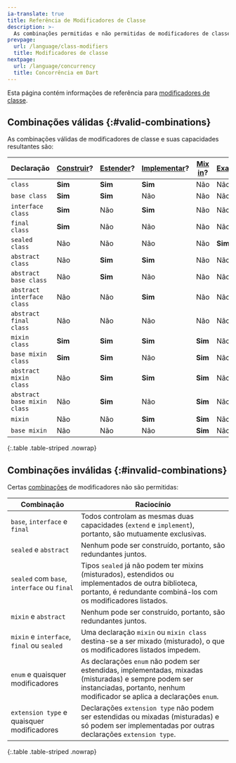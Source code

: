 ```yaml
---
ia-translate: true
title: Referência de Modificadores de Classe
description: >-
  As combinações permitidas e não permitidas de modificadores de classe.
prevpage:
  url: /language/class-modifiers
  title: Modificadores de classe
nextpage:
  url: /language/concurrency
  title: Concorrência em Dart
---
```


Esta página contém informações de referência para
[modificadores de classe](/language/class-modifiers).

## Combinações válidas {:#valid-combinations}

As combinações válidas de modificadores de classe e suas capacidades resultantes são:

| Declaração                  | [Construir][]? | [Estender][]? | [Implementar][]? | [Mix in][]? | [Exaustivo][]? |
|-----------------------------|----------------|-------------|----------------|-------------|-----------------|
| `class`                     | **Sim**        | **Sim**     | **Sim**        | Não         | Não             |
| `base class`                | **Sim**        | **Sim**     | Não            | Não         | Não             |
| `interface class`           | **Sim**        | Não         | **Sim**        | Não         | Não             |
| `final class`               | **Sim**        | Não         | Não            | Não         | Não             |
| `sealed class`              | Não            | Não         | Não            | Não         | **Sim**         |
| `abstract class`            | Não            | **Sim**     | **Sim**        | Não         | Não             |
| `abstract base class`       | Não            | **Sim**     | Não            | Não         | Não             |
| `abstract interface class`  | Não            | Não         | **Sim**        | Não         | Não             |
| `abstract final class`      | Não            | Não         | Não            | Não         | Não             |
| `mixin class`               | **Sim**        | **Sim**     | **Sim**        | **Sim**     | Não             |
| `base mixin class`          | **Sim**        | **Sim**     | Não            | **Sim**     | Não             |
| `abstract mixin class`      | Não            | **Sim**     | **Sim**        | **Sim**     | Não             |
| `abstract base mixin class` | Não            | **Sim**     | Não            | **Sim**     | Não             |
| `mixin`                     | Não            | Não         | **Sim**        | **Sim**     | Não             |
| `base mixin`                | Não            | Não         | Não            | **Sim**     | Não             |

{:.table .table-striped .nowrap}

[Construir]: /language/classes#using-constructors
[Estender]: /language/extend
[Implementar]: /language/classes#implicit-interfaces
[Mix in]: /language/mixins
[Exaustivo]: /language/branches#exhaustiveness-checking

## Combinações inválidas {:#invalid-combinations}

Certas [combinações](/language/class-modifiers#combining-modifiers)
de modificadores não são permitidas:

| Combinação                                   | Raciocínio                                                                                                                               |
|-----------------------------------------------|-----------------------------------------------------------------------------------------------------------------------------------------|
| `base`, `interface` e `final`              | Todos controlam as mesmas duas capacidades (`extend` e `implement`), portanto, são mutuamente exclusivas.                                 |
| `sealed` e `abstract`                       | Nenhum pode ser construído, portanto, são redundantes juntos.                                                                              |
| `sealed` com `base`, `interface` ou `final` | Tipos `sealed` já não podem ter mixins (misturados), estendidos ou implementados de outra biblioteca, portanto, é redundante combiná-los com os modificadores listados. |
| `mixin` e `abstract`                        | Nenhum pode ser construído, portanto, são redundantes juntos.                                                                              |
| `mixin` e `interface`, `final` ou `sealed` | Uma declaração `mixin` ou `mixin class` destina-se a ser mixado (misturado), o que os modificadores listados impedem.                     |
| `enum` e quaisquer modificadores             | As declarações `enum` não podem ser estendidas, implementadas, mixadas (misturadas) e sempre podem ser instanciadas, portanto, nenhum modificador se aplica a declarações `enum`.   |
| `extension type` e quaisquer modificadores    | Declarações `extension type` não podem ser estendidas ou mixadas (misturadas) e só podem ser implementadas por outras declarações `extension type`.                 |

{:.table .table-striped .nowrap}
